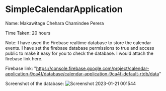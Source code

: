 # SimpleCalendarApplication

Name: Makawitage Chehara Chamindee Perera

Time Taken: 20 hours

Note: I have used the Firebase realtime database to store the calendar events. I have set the firebase database permissions to true and access public to make it easy for you to check the database. I would attach the firebase link here.

Firebase link: "https://console.firebase.google.com/project/calendar-application-9ca4f/database/calendar-application-9ca4f-default-rtdb/data"

Screenshot of the database:
![Screenshot 2023-01-21 001544](https://user-images.githubusercontent.com/119596490/213782414-4c5856b7-36d5-4214-a8c2-e616ec4f15e3.png)
